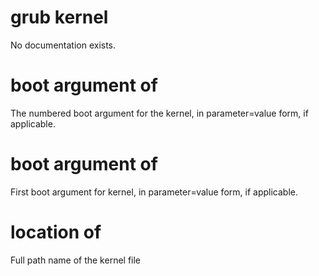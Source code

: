 # grub kernel

No documentation exists.

# boot argument <integer> of <grub kernel>

The numbered boot argument for the kernel, in parameter=value form, if applicable.

# boot argument of <grub kernel>

First boot argument for kernel, in parameter=value form, if applicable.

# location of <grub kernel>

Full path name of the kernel file
